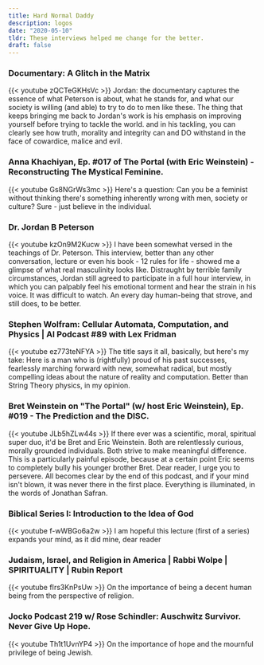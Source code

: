 ```yaml
---
title: Hard Normal Daddy
description: logos
date: "2020-05-10"
tldr: These interviews helped me change for the better.
draft: false
---
```


### Documentary: A Glitch in the Matrix
<!-- [https://youtu.be/zQCTeGKHsVc](https://youtu.be/zQCTeGKHsVc) -->
{{< youtube zQCTeGKHsVc >}}
Jordan: the documentary captures the essence of what Peterson is about, what he stands for, and what our society is willing (and able) to try to do to men like these. The thing that keeps bringing me back to Jordan's work is his emphasis on improving yourself before trying to tackle the world. and in his tackling, you can clearly see how truth, morality and integrity can and DO withstand in the face of cowardice, malice and evil. 

### Anna Khachiyan, Ep. #017 of The Portal (with Eric Weinstein) - Reconstructing The Mystical Feminine.
<!-- [https://www.youtube.com/watch?v=Gs8NGrWs3mc](https://www.youtube.com/watch?v=Gs8NGrWs3mc) -->
{{< youtube Gs8NGrWs3mc >}}
Here's a question: Can you be a feminist without thinking there's something inherently wrong with men, society or culture? Sure - just believe in the individual.


### Dr. Jordan B Peterson
<!-- [https://www.youtube.com/watch?v=kzOn9M2Kucw](https://www.youtube.com/watch?v=kzOn9M2Kucw) -->
{{< youtube kzOn9M2Kucw >}}
I have been somewhat versed in the teachings of Dr. Peterson. This interview, better than any other conversation, lecture or even his book - 12 rules for life - showed me a glimpse of what real masculinity looks like. Distraught by terrible family circumstances, Jordan still agreed to participate in a full hour interview, in which you can palpably feel his emotional torment and hear the strain in his voice. It was difficult to watch. An every day human-being that strove, and still does, to be better.

### Stephen Wolfram: Cellular Automata, Computation, and Physics | AI Podcast #89 with Lex Fridman
<!-- [https://youtu.be/ez773teNFYA](https://youtu.be/ez773teNFYA) -->
{{< youtube ez773teNFYA >}}
The title says it all, basically, but here's my take: Here is a man who is (rightfully) proud of his past successes, fearlessly marching forward with new, somewhat radical, but mostly compelling ideas about the nature of reality and computation. Better than String Theory physics, in my opinion.

### Bret Weinstein on "The Portal" (w/ host Eric Weinstein), Ep. #019 - The Prediction and the DISC.
<!-- [https://www.youtube.com/watch?v=JLb5hZLw44s](https://www.youtube.com/watch?v=JLb5hZLw44s) -->
{{< youtube JLb5hZLw44s >}}
If there ever was a scientific, moral, spiritual super duo, it'd be Bret and Eric Weinstein. Both are relentlessly curious, morally grounded individuals. Both strive to make meaningful difference. This is a particularly painful episode, because at a certain point Eric seems to completely bully his younger brother Bret. Dear reader, I urge you to persevere. All becomes clear by the end of this podcast, and if your mind isn't blown, it was never there in the first place. Everything is illuminated, in the words of Jonathan Safran.

### Biblical Series I: Introduction to the Idea of God
<!-- [https://youtu.be/f-wWBGo6a2w](https://youtu.be/f-wWBGo6a2w) -->
{{< youtube f-wWBGo6a2w >}}
I am hopeful this lecture (first of a series) expands your mind, as it did mine, dear reader

### Judaism, Israel, and Religion in America | Rabbi Wolpe | SPIRITUALITY | Rubin Report
<!-- [https://youtu.be/fIrs3KnPsUw](https://youtu.be/fIrs3KnPsUw) -->
{{< youtube fIrs3KnPsUw >}}
On the importance of being a decent human being from the perspective of religion.

### Jocko Podcast 219 w/ Rose Schindler: Auschwitz Survivor. Never Give Up Hope.
<!-- [https://youtu.be/Th1t1UvnYP4](https://youtu.be/Th1t1UvnYP4) -->
{{< youtube Th1t1UvnYP4 >}}
On the importance of hope and the mournful privilege of being Jewish.